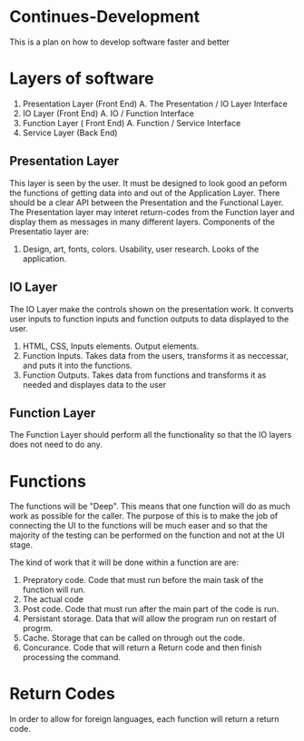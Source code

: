 # Continues-Development
This is a plan on how to develop software faster and better


# Layers of software

1. Presentation Layer (Front End)
  A. The Presentation / IO Layer Interface
2. IO Layer (Front End)
  A. IO / Function Interface
2. Function Layer ( Front End)
  A. Function / Service Interface
3. Service Layer (Back End)

## Presentation Layer
This layer is seen by the user. It must be designed to look good an peform the functions of getting data into and out of the Application Layer. There should be a clear API between the 
Presentation and the Functional Layer. The Presentation layer may interet return-codes from the Function layer and display them as messages in many different layers. 
Components of the Presentatio layer are:
1. Design, art, fonts, colors. Usability, user research. Looks of the application.

## IO Layer
The IO Layer make the controls shown on the presentation work. It converts user inputs to function inputs and function outputs to 
data displayed to the user. 
1. HTML, CSS, Inputs elements. Output elements.
2. Function Inputs. Takes data from the users, transforms it as neccessar, and puts it into the functions. 
3. Function Outputs. Takes data from functions and transforms it as needed and displayes data to the user

## Function Layer
The Function Layer should perform all the functionality so that the IO layers does not need to do any. 
# Functions
The functions will be "Deep".  This means that one function will do as much work as possible for the caller. The purpose of this is to make the job of connecting the UI to the
functions will be much easer and so that the majority of the testing can be performed on the function and not at the UI stage. 

The kind of work that it will be done within a function are are:

1. Prepratory code. Code that must run before the main task of the function will run.
2. The actual code
3. Post code. Code that must run after the main part of the code is run.
4. Persistant storage. Data that will allow the program run on restart of progrm.  
5. Cache. Storage that can be called on through out the code.
6. Concurance. Code that will return a Return code and then finish processing the command. 

# Return Codes
In order to allow for foreign languages, each function will return a return code. 




